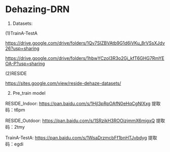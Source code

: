 # Dehazing-DRN

1. Datasets: 

(1)TrainA-TestA

https://drive.google.com/drive/folders/1Qv7SIZBVAtb9G1d6iVKu_8rVSsXJdv26?usp=sharing

https://drive.google.com/drive/folders/1hbwYCzoI3R3o2Gj_kfT6GHG7RmYEOA-P?usp=sharing

(2)RESIDE

https://sites.google.com/view/reside-dehaze-datasets/

2. Pre_train model

RESIDE_Indoor: https://pan.baidu.com/s/1Hjl3pRpOAfN0eHqCgNIXxg 提取码：t6pm 

RESIDE_Outdoor: https://pan.baidu.com/s/1SRzikH3ROOizjmmX6migxQ 提取码：2tmy 

TrainA-TestA: https://pan.baidu.com/s/1WsaDrzmcbFf1bnHTJvbdyg 提取码：egdi 



